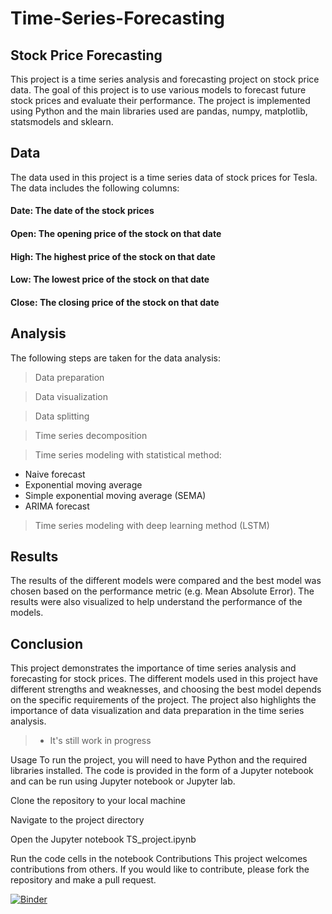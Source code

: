 # Time-Series-Forecasting
## Stock Price Forecasting
This project is a time series analysis and forecasting project on stock price data. The goal of this project is to use various models to forecast future stock prices and evaluate their performance. The project is implemented using Python and the main libraries used are pandas, numpy, matplotlib, statsmodels and sklearn.

## Data
The data used in this project is a time series data of stock prices for Tesla. The data includes the following columns:

#### Date: The date of the stock prices
#### Open: The opening price of the stock on that date
#### High: The highest price of the stock on that date
#### Low: The lowest price of the stock on that date
#### Close: The closing price of the stock on that date
## Analysis
The following steps are taken for the data analysis:

> Data preparation

> Data visualization

> Data splitting

> Time series decomposition

> Time series modeling with statistical method:

* Naive forecast
* Exponential moving average
* Simple exponential moving average (SEMA)
* ARIMA forecast

> Time series modeling with deep learning method (LSTM)

## Results
The results of the different models were compared and the best model was chosen based on the performance metric (e.g. Mean Absolute Error). The results were also visualized to help understand the performance of the models.

## Conclusion
This project demonstrates the importance of time series analysis and forecasting for stock prices. The different models used in this project have different strengths and weaknesses, and choosing the best model depends on the specific requirements of the project. The project also highlights the importance of data visualization and data preparation in the time series analysis.

> * It's still work in progress

Usage
To run the project, you will need to have Python and the required libraries installed. The code is provided in the form of a Jupyter notebook and can be run using Jupyter notebook or Jupyter lab.

Clone the repository to your local machine

Navigate to the project directory

Open the Jupyter notebook TS_project.ipynb

Run the code cells in the notebook
Contributions
This project welcomes contributions from others. If you would like to contribute, please fork the repository and make a pull request.

[![Binder](https://mybinder.org/badge_logo.svg)](https://mybinder.org/v2/gh/khouloudCh15/Time-Series-Forecasting/tree/main/HEAD)
